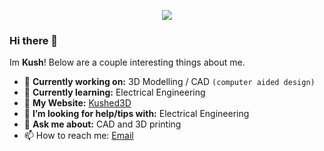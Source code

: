 <p align="center">
  <img src="https://github.com/account">
</p>

### Hi there 👋

Im **Kush**! Below are a couple interesting things about me.

- 🔭 **Currently working on:** 3D Modelling / CAD `(computer aided design)` 
- 🌱 **Currently learning:** Electrical Engineering
- 🔗 **My Website:** [Kushed3D](https://kushed3d.com/)
- 🤔 **I’m looking for help/tips with:** Electrical Engineering
- 💬 **Ask me about:** CAD and 3D printing
- 📫 How to reach me: [Email](fantasy.studios5915@gmail.com)

